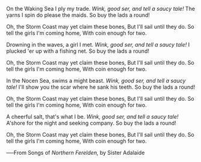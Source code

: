 On the Waking Sea I ply my trade.
<i> Wink, good ser, and tell a saucy tale! </i>
The yarns I spin do please the maids.
So buy the lads a round!

Oh, the Storm Coast may yet claim these bones,
But I'll sail until they do.
So tell the girls I'm coming home,
With coin enough for two.

Drowning in the waves, a girl I met.
<i> Wink, good ser, and tell a saucy tale! </i>
I plucked 'er up with a fishing net.
So buy the lads a round!

Oh, the Storm Coast may yet claim these bones,
But I'll sail until they do.
So tell the girls I'm coming home,
With coin enough for two.

In the Nocen Sea, swims a might beast.
<i> Wink, good ser, and tell a saucy tale! </i>
I'll show you the scar where he sank his teeth.
So buy the lads a round!

Oh, the Storm Coast may yet claim these bones,
But I'll sail until they do.
So tell the girls I'm coming home,
With coin enough for two.

A cheerful salt, that's what I be.
<i> Wink, good ser, and tell a saucy tale! </i>
A'shore for the night and seeking company.
So buy the lads a round!

Oh, the Storm Coast may yet claim these bones,
But I'll sail until they do.
So tell the girls I'm coming home,
With coin enough for two.

──From Songs of <i> Northern Ferelden, </i> by Sister Adalaide
